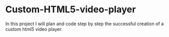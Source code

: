 # Custom-HTML5-video-player
In this project I will plan and code step by step the successful creation of a custom html5 video player.
